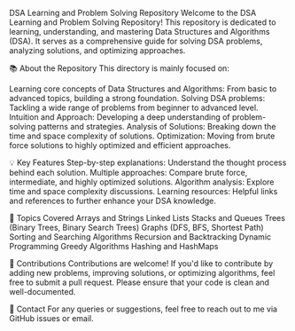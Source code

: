 DSA Learning and Problem Solving Repository
Welcome to the DSA Learning and Problem Solving Repository! This repository is dedicated to learning, understanding, and mastering Data Structures and Algorithms (DSA). It serves as a comprehensive guide for solving DSA problems, analyzing solutions, and optimizing approaches.

📚 About the Repository
This directory is mainly focused on:

Learning core concepts of Data Structures and Algorithms: From basic to advanced topics, building a strong foundation.
Solving DSA problems: Tackling a wide range of problems from beginner to advanced level.
Intuition and Approach: Developing a deep understanding of problem-solving patterns and strategies.
Analysis of Solutions: Breaking down the time and space complexity of solutions.
Optimization: Moving from brute force solutions to highly optimized and efficient approaches.

💡 Key Features
Step-by-step explanations: Understand the thought process behind each solution.
Multiple approaches: Compare brute force, intermediate, and highly optimized solutions.
Algorithm analysis: Explore time and space complexity discussions.
Learning resources: Helpful links and references to further enhance your DSA knowledge.

📂 Topics Covered
Arrays and Strings
Linked Lists
Stacks and Queues
Trees (Binary Trees, Binary Search Trees)
Graphs (DFS, BFS, Shortest Path)
Sorting and Searching Algorithms
Recursion and Backtracking
Dynamic Programming
Greedy Algorithms
Hashing and HashMaps


🤝 Contributions
Contributions are welcome! If you'd like to contribute by adding new problems, improving solutions, or optimizing algorithms, feel free to submit a pull request. Please ensure that your code is clean and well-documented.

📧 Contact
For any queries or suggestions, feel free to reach out to me via GitHub issues or email.
